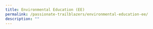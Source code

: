 ```yaml
---
title: Environmental Education (EE)
permalink: /passionate-trailblazers/environmental-education-ee/
description: ""
---
```

